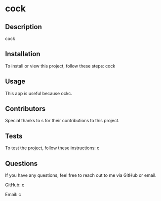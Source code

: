
# cock

## Description
cock

## Installation
To install or view this project, follow these steps:
cock

## Usage
This app is useful because ockc.

## Contributors
Special thanks to s for their contributions to this project.

## Tests
To test the project, follow these instructions:
c

## Questions
If you have any questions, feel free to reach out to me via GitHub or email.

GitHub: [c](https://github.com/c)

Email: c
